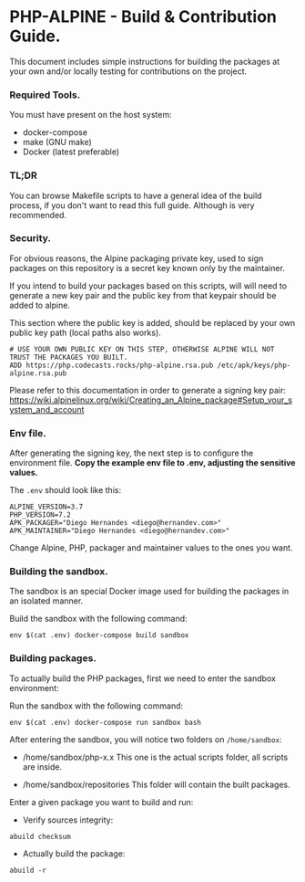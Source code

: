 # PHP-ALPINE - Build & Contribution Guide.

This document includes simple instructions for building the packages at your own and/or locally testing for
contributions on the project.

### Required Tools.

You must have present on the host system:

- docker-compose
- make (GNU make)
- Docker (latest preferable)


### TL;DR

You can browse Makefile scripts to have a general idea of the build process, if you don't want to read this full guide.
Although is very recommended.
 
### Security.

For obvious reasons, the Alpine packaging private key, used to sign packages on this repository
is a secret key known only by the maintainer.

If you intend to build your packages based on this scripts, will will need to generate a new key pair
and the public key from that keypair should be added to alpine.

This section where the public key is added, should be replaced by your own public key path (local paths also works).

```
# USE YOUR OWN PUBLIC KEY ON THIS STEP, OTHERWISE ALPINE WILL NOT TRUST THE PACKAGES YOU BUILT.
ADD https://php.codecasts.rocks/php-alpine.rsa.pub /etc/apk/keys/php-alpine.rsa.pub
```

Please refer to this documentation in order to generate a signing key pair:
https://wiki.alpinelinux.org/wiki/Creating_an_Alpine_package#Setup_your_system_and_account

### Env file.

After generating the signing key, the next step is to configure the environment file.
**Copy the example env file to .env, adjusting the sensitive values.**

The `.env` should look like this:

```
ALPINE_VERSION=3.7
PHP_VERSION=7.2
APK_PACKAGER="Diego Hernandes <diego@hernandev.com>"
APK_MAINTAINER="Diego Hernandes <diego@hernandev.com>"

```

Change Alpine, PHP, packager and maintainer values to the ones you want.

### Building the sandbox.

The sandbox is an special Docker image used for building the packages in an isolated manner.


Build the sandbox with the following command:

```
env $(cat .env) docker-compose build sandbox
```

### Building packages.

To actually build the PHP packages, first we need to enter the sandbox environment:

Run the sandbox with the following command:
```
env $(cat .env) docker-compose run sandbox bash
```

After entering the sandbox, you will notice two folders on `/home/sandbox`:

- /home/sandbox/php-x.x
    This one is the actual scripts folder, all scripts are inside.

- /home/sandbox/repositories
    This folder will contain the built packages.

Enter a given package you want to build and run:

- Verify sources integrity:

```
abuild checksum
```

- Actually build the package:

```
abuild -r
```